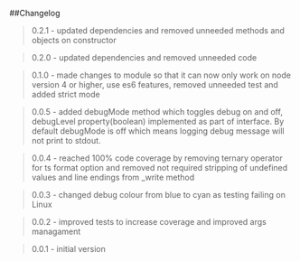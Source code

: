 ##Changelog

> 0.2.1 - updated dependencies and removed unneeded methods and objects on constructor

> 0.2.0 - updated dependencies and removed unneeded code

> 0.1.0 - made changes to module so that it can now only work on node version 4 or higher, use  es6 features, removed unneeded test and added strict mode

> 0.0.5 - added debugMode method which toggles debug on and off, debugLevel property(boolean) implemented as part of interface. By default debugMode is off which means logging debug message will not print to stdout.

> 0.0.4 - reached 100% code coverage by removing ternary operator for ts format option and removed not required stripping of undefined values and line endings from _write method

> 0.0.3 - changed debug colour from blue to cyan as testing failing on Linux

> 0.0.2 - improved tests to increase coverage and improved args managament

> 0.0.1 - initial version
